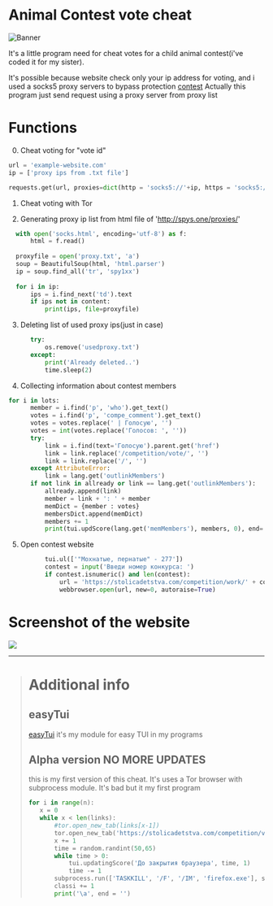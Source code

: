 # Animal Contest vote cheat

![Banner](https://github.com/Ninnjah/Contest-cheat/blob/master/banner.JPG)

It's a little program need for cheat votes for a child animal contest(i've coded it for my sister).

It's possible because website check only your ip address for voting, and i used a socks5 proxy servers to bypass protection [contest](https://stolicadetstva.com/competition/work/277/)
Actually this program just send request using a proxy server from proxy list
# Functions
0. Cheat voting for "vote id"
  ```python
  url = 'example-website.com'
  ip = ['proxy ips from .txt file']
  
  requests.get(url, proxies=dict(http = 'socks5://'+ip, https = 'socks5://'+ip))
  ```
1. Cheat voting with Tor
  
2. Generating proxy ip list from html file of 'http://spys.one/proxies/'
  ```python
    with open('socks.html', encoding='utf-8') as f:
        html = f.read()
        
    proxyfile = open('proxy.txt', 'a')
    soup = BeautifulSoup(html, 'html.parser')
    ip = soup.find_all('tr', 'spy1xx')
    
    for i in ip:
        ips = i.find_next('td').text
        if ips not in content:
            print(ips, file=proxyfile)
  ```
 3. Deleting list of used proxy ips(just in case)
  ```python
        try:
            os.remove('usedproxy.txt')
        except:
            print('Already deleted..')
            time.sleep(2)
  ```
  4. Collecting information about contest members
  ```python
  for i in lots:                                        
        member = i.find('p', 'who').get_text()                
        votes = i.find('p', 'compe_comment').get_text()       
        votes = votes.replace(' | Голосую', '')              
        votes = int(votes.replace('Голосов: ', ''))       
        try:                                                 
            link = i.find(text='Голосую').parent.get('href')   
            link = link.replace('/competition/vote/', '')      
            link = link.replace('/', '')                        
        except AttributeError:                                
            link = lang.get('outlinkMembers')
        if not link in allready or link == lang.get('outlinkMembers'):
            allready.append(link)                     
            member = link + ': ' + member                   
            memDict = {member : votes}                 
            membersDict.append(memDict)                         
            members += 1                                        
            print(tui.updScore(lang.get('memMembers'), members, 0), end='\r')
  ```
  5. Open contest website
  ```python
            tui.ul(['"Мохнатые, пернатые" - 277'])
            contest = input('Введи номер конкурса: ') 
            if contest.isnumeric() and len(contest):
                url = 'https://stolicadetstva.com/competition/work/' + contest
                webbrowser.open(url, new=0, autoraise=True)
  ```
# Screenshot of the website
![](https://github.com/Ninnjah/animalContest/blob/master/contestWebsite.png)

---
># Additional info
>## easyTui
>[easyTui](https://github.com/Ninnjah/easyTui) it's my module for easy TUI in my programs
>## Alpha version   NO MORE UPDATES
>this is my first version of this cheat. It's uses a Tor browser with subprocess module. It's bad but it my first program
>```python
>for i in range(n):
>    x = 0
>    while x < len(links):
>        #tor.open_new_tab(links[x-1])
>        tor.open_new_tab('https://stolicadetstva.com/competition/vote/47714/')
>        x += 1
>        time = random.randint(50,65)
>        while time > 0:
>            tui.updatingScore('До закрытия браузера', time, 1)
>            time -= 1
>        subprocess.run(['TASKKILL', '/F', '/IM', 'firefox.exe'], stdout=subprocess.DEVNULL)
>        classi += 1
>        print('\a', end = '')
>```
